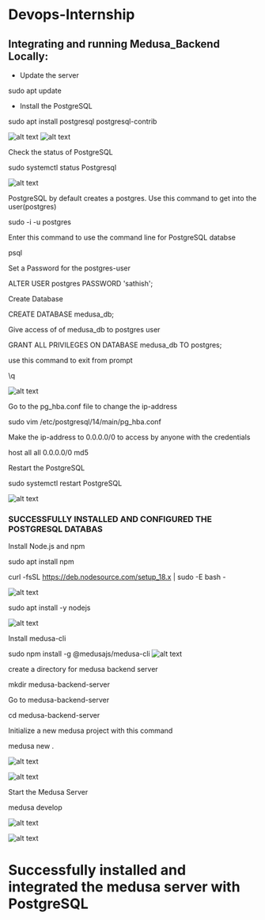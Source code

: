 # Devops-Internship

## Integrating and running Medusa_Backend Locally: 


- Update the server

sudo apt update

- Install the PostgreSQL

sudo apt install postgresql postgresql-contrib


![alt text](<Screenshot 2024-09-10 211536-1.png>)
![alt text](<Screenshot 2024-09-10 211550.png>)


 Check the status of PostgreSQL

sudo systemctl status Postgresql

![alt text](<Screenshot 2024-09-10 212229.png>)


PostgreSQL by default creates a postgres. Use this command to get into the user(postgres)

sudo -i -u postgres

Enter this command to use the command line for PostgreSQL databse

psql 

Set a Password for the postgres-user

ALTER USER postgres PASSWORD 'sathish';

Create Database

CREATE DATABASE medusa_db;

Give access of of medusa_db to postgres user

GRANT ALL PRIVILEGES ON DATABASE medusa_db TO postgres;

use this command to exit from prompt

\q

![alt text](<Screenshot 2024-09-10 212535.png>)


Go to the pg_hba.conf file to change the ip-address

sudo vim /etc/postgresql/14/main/pg_hba.conf

 Make the ip-address to 0.0.0.0/0 to access by anyone with the credentials

host    all             all             0.0.0.0/0            md5

Restart the PostgreSQL

sudo systemctl restart PostgreSQL

![alt text](<Screenshot 2024-09-10 213001.png>)

### SUCCESSFULLY INSTALLED AND CONFIGURED THE POSTGRESQL DATABAS

Install Node.js and npm

sudo apt install npm

curl -fsSL https://deb.nodesource.com/setup_18.x | sudo -E bash -




![alt text](<Screenshot 2024-09-10 213727.png>)

sudo apt install -y nodejs

![alt text](<Screenshot 2024-09-10 213743.png>)

Install medusa-cli

sudo npm install -g @medusajs/medusa-cli
![alt text](<Screenshot 2024-09-10 213846.png>)

 create a directory for medusa backend server

mkdir medusa-backend-server

Go to medusa-backend-server

cd medusa-backend-server

Initialize a new medusa project with this command

medusa new .

![alt text](<Screenshot 2024-09-10 214140.png>)

![alt text](<Screenshot 2024-09-10 214228.png>)

Start the Medusa Server

medusa develop

![alt text](<Screenshot 2024-09-10 214545.png>)


![alt text](<Screenshot 2024-09-10 162541.png>)


# Successfully installed and integrated the medusa server with PostgreSQL



